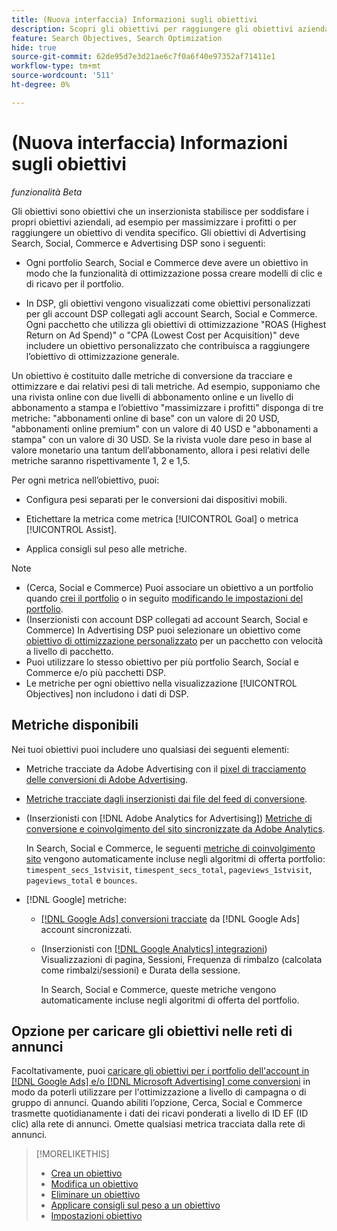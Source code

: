 ```yaml
---
title: (Nuova interfaccia) Informazioni sugli obiettivi
description: Scopri gli obiettivi per raggiungere gli obiettivi aziendali.
feature: Search Objectives, Search Optimization
hide: true
source-git-commit: 62de95d7e3d21ae6c7f0a6f40e97352af71411e1
workflow-type: tm+mt
source-wordcount: '511'
ht-degree: 0%

---
```


# (Nuova interfaccia) Informazioni sugli obiettivi

*funzionalità Beta*

Gli obiettivi sono obiettivi che un inserzionista stabilisce per soddisfare i propri obiettivi aziendali, ad esempio per massimizzare i profitti o per raggiungere un obiettivo di vendita specifico. Gli obiettivi di Advertising Search, Social, Commerce e Advertising DSP sono i seguenti:

* Ogni portfolio Search, Social e Commerce deve avere un obiettivo in modo che la funzionalità di ottimizzazione possa creare modelli di clic e di ricavo per il portfolio.

* In DSP, gli obiettivi vengono visualizzati come obiettivi personalizzati per gli account DSP collegati agli account Search, Social e Commerce. Ogni pacchetto che utilizza gli obiettivi di ottimizzazione &quot;ROAS (Highest Return on Ad Spend)&quot; o &quot;CPA (Lowest Cost per Acquisition)&quot; deve includere un obiettivo personalizzato che contribuisca a raggiungere l’obiettivo di ottimizzazione generale.

Un obiettivo è costituito dalle metriche di conversione da tracciare e ottimizzare e dai relativi pesi di tali metriche. Ad esempio, supponiamo che una rivista online con due livelli di abbonamento online e un livello di abbonamento a stampa e l’obiettivo &quot;massimizzare i profitti&quot; disponga di tre metriche: &quot;abbonamenti online di base&quot; con un valore di 20 USD, &quot;abbonamenti online premium&quot; con un valore di 40 USD e &quot;abbonamenti a stampa&quot; con un valore di 30 USD. Se la rivista vuole dare peso in base al valore monetario una tantum dell’abbonamento, allora i pesi relativi delle metriche saranno rispettivamente 1, 2 e 1,5.

Per ogni metrica nell’obiettivo, puoi:

* Configura pesi separati per le conversioni dai dispositivi mobili.

* Etichettare la metrica come metrica [!UICONTROL Goal] o metrica [!UICONTROL Assist].

* Applica consigli sul peso alle metriche.

>[!NOTE]
>* (Cerca, Social e Commerce) Puoi associare un obiettivo a un portfolio quando [crei il portfolio](/help/search-social-commerce/new-ui/manage/portfolios/portfolio-create.md) o in seguito [modificando le impostazioni del portfolio](/help/search-social-commerce/new-ui/manage/portfolios/portfolio-edit.md).
>* (Inserzionisti con account DSP collegati ad account Search, Social e Commerce) In Advertising DSP puoi selezionare un obiettivo come [obiettivo di ottimizzazione personalizzato](/help/dsp/campaign-management/packages/package-settings.md) per un pacchetto con velocità a livello di pacchetto.
>* Puoi utilizzare lo stesso obiettivo per più portfolio Search, Social e Commerce e/o più pacchetti DSP.
>* Le metriche per ogni obiettivo nella visualizzazione [!UICONTROL Objectives] non includono i dati di DSP.

## Metriche disponibili

Nei tuoi obiettivi puoi includere uno qualsiasi dei seguenti elementi:

* Metriche tracciate da Adobe Advertising con il [pixel di tracciamento delle conversioni di Adobe Advertising](/help/search-social-commerce/tracking/conversion-tracking-advertising.md).

* [Metriche tracciate dagli inserzionisti dai file del feed di conversione](/help/search-social-commerce/tracking/conversion-tracking-about.md).<!-- Search only, or might DSP-only clients also have these? -->

* (Inserzionisti con [!DNL Adobe Analytics for Advertising]) [Metriche di conversione e coinvolgimento del sito sincronizzate da Adobe Analytics](/help/integrations/analytics/overview.md).

  In Search, Social e Commerce, le seguenti [metriche di coinvolgimento sito](/help/integrations/analytics/analytics-data-in-advertising.md) vengono automaticamente incluse negli algoritmi di offerta portfolio: `timespent_secs_1stvisit`, `timespent_secs_total`, `pageviews_1stvisit`, `pageviews_total` e `bounces`.

* [!DNL Google] metriche:<!-- Search only, or might DSP-only clients also have these? -->

   * [[!DNL Google Ads] conversioni tracciate](/help/search-social-commerce/campaign-management/introduction/google-conversion-data.md) da [!DNL Google Ads] account sincronizzati.

   * (Inserzionisti con [[!DNL Google Analytics] integrazioni](/help/search-social-commerce/admin/data-sources/data-source-about.md)) Visualizzazioni di pagina, Sessioni, Frequenza di rimbalzo (calcolata come rimbalzi/sessioni) e Durata della sessione.

     In Search, Social e Commerce, queste metriche vengono automaticamente incluse negli algoritmi di offerta del portfolio.

## Opzione per caricare gli obiettivi nelle reti di annunci

Facoltativamente, puoi [caricare gli obiettivi per i portfolio dell&#39;account in [!DNL Google Ads] e/o [!DNL Microsoft Advertising] come conversioni](/help/search-social-commerce/tools/objective-upload-to-networks.md) in modo da poterli utilizzare per l&#39;ottimizzazione a livello di campagna o di gruppo di annunci. Quando abiliti l’opzione, Cerca, Social e Commerce trasmette quotidianamente i dati dei ricavi ponderati a livello di ID EF (ID clic) alla rete di annunci. Omette qualsiasi metrica tracciata dalla rete di annunci.

>[!MORELIKETHIS]
>
>* [Crea un obiettivo](objective-create.md)
>* [Modifica un obiettivo](objective-edit.md)
>* [Eliminare un obiettivo](objective-delete.md)
>* [Applicare consigli sul peso a un obiettivo](objective-apply-weight-recommendations.md)
>* [Impostazioni obiettivo](objective-settings.md)
